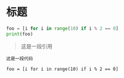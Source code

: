 # 标题

```python
foo = [i for i in range(10) if i % 2 == 0]
print(foo)
```

> 这是一段引用

`这是一段代码`

`foo = [i for i in range(10) if i % 2 == 0]`